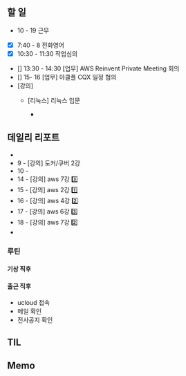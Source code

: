 ## 할 일
- 10 - 19 근무
- [x] 7:40 - 8 전화영어
- [x] 10:30 - 11:30 작업심의
- [] 13:30 - 14:30 [업무] AWS Reinvent Private Meeting 회의
- [] 15- 16 [업무] 아클플 CQX 일정 협의 
- [강의]
	- [리눅스] 리눅스 입문

		- 
## 데일리 리포트
-
-  9 - [강의] 도커/쿠버 2강
- 10 - 
- 14 - [강의] aws 7강 3️⃣
- 15 - [강의] aws 2강 1️⃣
- 16 - [강의] aws 4강 2️⃣
- 17 - [강의] aws 6강 3️⃣
- 18 - [강의] aws 7강 2️⃣
- 

### 루틴
#### 기상 직후

#### 출근 직후
- ucloud 접속
- 메일 확인
- 전사공지 확인

## TIL

## Memo


<!--stackedit_data:
eyJoaXN0b3J5IjpbMTg4MTcxODkyNiwxMjYzMzgxNzcwLC0xMz
Q0MDEzMTMzLDM2NjM0MDc3MiwtMTAzNzYxNTYwLC0xMjUwNjY1
MjA0LC04Mzg3Mzc2NzUsMTgyNDEyODM3NywxODYzMjA1NzI4XX
0=
-->